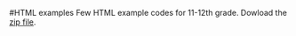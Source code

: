 #HTML examples
Few HTML example codes for 11-12th grade. Dowload the [zip file](https://github.com/Cdt-Raghib/HTML-scuttle/archive/refs/heads/main.zip).
